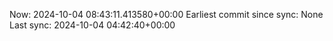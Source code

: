 Now: 2024-10-04 08:43:11.413580+00:00 Earliest commit since sync: None Last sync: 2024-10-04 04:42:40+00:00
